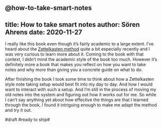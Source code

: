@how-to-take-smart-notes
---
title: How to take smart notes
author: Sören Ahrens
date: 2020-11-27
---

I really like this book even though it’s fairly academic to a large extent. I’ve heard about the [Zettelkasten method][1] quite a bit especially recently and I was very curious to learn more about it. Coming to the book with that context, I didn’t mind the academic style of the book too much. However it’s definitely more a book that makes you reflect on how you want to take notes and why more than giving you a concrete guide on what to do.

After finishing the book I took some time to think about how a Zettelkasten style note taking setup would best fit into my day to day. And how I would want to interact with such a setup. And I’m still in the process of moving my old notes into the system and figuring out how it works out for me. So while I can’t say anything yet about how effective the things are that I learned through the book, I found it intriguing enough to make me adapt the method and try it out.


[1]:	https://en.wikipedia.org/wiki/Zettelkasten "Zettelkasten on Wikipedia"

#draft #ready to ship#